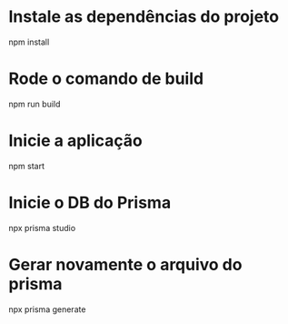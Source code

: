 # Instale as dependências do projeto

npm install

# Rode o comando de build

npm run build

# Inicie a aplicação

npm start

# Inicie o DB do Prisma

npx prisma studio

# Gerar novamente o arquivo do prisma

npx prisma generate

